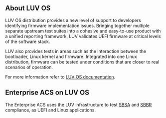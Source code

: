 ## About LUV OS

LUV OS distribution provides a new level of support to developers identifying firmware implementation issues. Bringing together multiple separate upstream test suites into a cohesive and easy-to-use product with a unified reporting framework, LUV validates UEFI firmware at critical levels of the software stack.

LUV also provides tests in areas such as the interaction between the bootloader, Linux kernel and firmware. Integrated into one Linux distribution, firmware can be tested under conditions that are closer to real scenarios of operation.

For more information refer to [LUV OS documentation](https://01.org/linux-uefi-validation).

## Enterprise ACS on LUV OS

The Enterprise ACS uses the LUV infrastructure to test [SBSA](../sbsa/README.md) and [SBBR](../sbbr/README.md) compliance, as UEFI and Linux applications.
